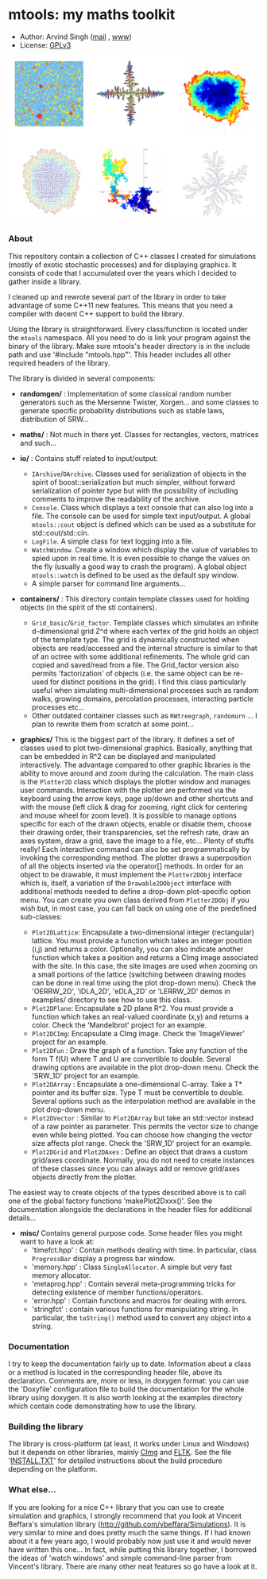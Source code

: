 # mtools: my maths toolkit

- Author:   Arvind Singh ([mail](mailto:arvind.singh@math.u-psud.fr) , [www](http://www.math.u-psud.fr/~singh/))
- License:  [GPLv3](http://www.gnu.org/licenses/gpl-3.0.html)

!['Tree' Eden Model](./mtools.png)

### About

This repository contain a collection of C++ classes I created for simulations (mostly of exotic stochastic processes) and for displaying graphics. It consists of code that I accumulated over the years which I decided to gather inside a library. 

I cleaned up and rewrote several part of the library in order to take advantage of some C++11 new features. This means that you need a compiler with decent C++ support to build the library.  

Using the library is straightforward. Every class/function is located under the `mtools` namespace. All you need to do is link your program against the binary of the library. Make sure mtools's header directory is in the include path and use '#include "mtools.hpp"'. This header includes all other required headers of the library.

The library is divided in several components:

  - **randomgen/** : Implementation of some classical random number generators such as the Mersenne Twister, Xorgen... and some classes to generate specific probability distributions such as stable laws, distribution of SRW...

  - **maths/** : Not much in there yet. Classes for rectangles, vectors, matrices and such...

  - **io/** : Contains stuff related to input/output:
    - `IArchive`/`OArchive`. Classes used for serialization of objects in the spirit of boost::serialization but much simpler, without forward serialization of pointer type but with the possibility of including comments to improve the readability of the archive.
    - `Console`. Class which displays a text console that can also log into a file. The console can be used for simple text input/output. A global `mtools::cout` object is defined which can be used as a substitute for std::cout/std::cin.
    - `LogFile`. A simple class for text logging into a file.
    - `WatchWindow`. Create a window which display the value of variables to spied upon in real time. It is even possible to change the values on the fly (usually a good way to crash the program). A global object `mtools::watch` is defined to be used as the default spy window. 
    - A simple parser for command line arguments...

  - **containers/** : This directory contain template classes used for holding objects (in the spirit of the stl containers).
    - `Grid_basic`/`Grid_factor`. Template classes which simulates an infinite d-dimensional grid Z^d where each vertex of the grid holds an object of the template type. The grid is dynamically constructed when objects are read/accessed and the internal structure is similar to that of an octree with some additional refinements. The whole grid can copied and saved/read from a file. The Grid_factor version also permits 'factorization' of objects (i.e. the same object can be re-used for distinct positions in the grid). I find this class particularly useful when simulating multi-dimensional processes such as random walks, growing domains, percolation processes, interacting particle processes etc...
    - Other outdated container classes such as `RWtreegraph`, `randomurn` ...  I plan to rewrite them from scratch at some point...

  - **graphics/** This is the biggest part of the library. It defines a set of classes used to plot two-dimensional graphics. Basically, anything that can be embedded in R^2 can be displayed and manipulated interactively. The advantage compared to other graphic libraries is the ability to move around and zoom during the calculation. The main class is the `Plotter2D` class which displays the plotter window and manages user commands. Interaction with the plotter are performed via the keyboard using the arrow keys, page up/down and other shortcuts and with the mouse (left click & drag for zooming, right click for centering and mouse wheel for zoom level). It is possible to manage options specific for each of the drawn objects, enable or disable them, choose their drawing order, their transparencies, set the refresh rate, draw an axes system, draw a grid, save the image to a file, etc... Plenty of stuffs really! Each interactive command can also be set programmatically by invoking the corresponding method. The plotter draws a superposition of all the objects inserted via the operator[] methods. In order for an object to be drawable, it must implement the `Plotter2DObj` interface which is, itself, a variation of the `Drawable2DObject` interface with additional methods needed to define a drop-down plot-specific option menu. You can create you own class derived from  `Plotter2DObj` if you wish but, in most case, you can fall back on using one of the predefined sub-classes:
    - `Plot2DLattice`: Encapsulate a two-dimensional integer (rectangular) lattice. You must provide a function which takes an integer position (i,j) and returns a color. Optionally, you can also indicate another function which takes a position and returns a CImg image associated with the site. In this case, the site images are used when zooming on a small portions of the lattice (switching between drawing modes can be done in real time using the plot drop-down menu). Check the 'OERRW_2D', 'iDLA_2D', 'eDLA_2D' or 'LERRW_2D' demos in examples/ directory to see how to use this class.
    - `Plot2DPlane`: Encapsulate a 2D plane R^2. You must provide a function which takes an real-valued coordinate (x,y) and returns a color. Check the 'Mandelbrot' project for an example.
    - `Plot2DCImg`: Encapsulate a CImg image. Check the 'ImageViewer' project for an example.
    - `Plot2DFun` : Draw the graph of a function. Take any function of the form T f(U) where T and U are convertible to double. Several drawing options are available in the plot drop-down menu. Check the 'SRW_1D' project for an example.
    - `Plot2DArray` : Encapsulate a one-dimensional C-array. Take a T* pointer and its buffer size. Type T must be convertible to double. Several options such as the interpolation method are available in the plot drop-down menu.
    - `Plot2DVector` : Similar to `Plot2DArray` but take an std::vector<T> instead of a raw pointer as parameter. This permits the vector size to change even while being plotted. You can choose how changing the vector size affects plot range. Check the 'SRW_1D' project for an example.
    - `Plot2DGrid` and `Plot2DAxes` : Define an object that draws a custom grid/axes coordinate. Normally, you do not need to create instances of these classes since you can always add or remove grid/axes objects directly from the plotter.

  The easiest way to create objects of the types described above is to call one of the global factory functions 'makePlot2Dxxx()'. See the documentation alongside the declarations in the header files for additional details...  
  
  - **misc/** Contains general purpose code. Some header files you might want to have a look at:
    - 'timefct.hpp' : Contain methods dealing with time. In particular, class `ProgressBar` display a progress bar window.
    - 'memory.hpp' : Class `SingleAllocator`. A simple but very fast memory allocator.
    - 'metaprog.hpp' : Contain several meta-programming tricks for detecting existence of member functions/operators.
    - 'error.hpp' : Contain functions and macros for dealing with errors.
    - 'stringfct' : contain various functions for manipulating string. In particular, the `toString()` method used to convert any object into a string.


### Documentation
I try to keep the documentation fairly up to date. Information about a class or a method is located in the corresponding header file, above its declaration. Comments are, more or less, in doxygen format: you can use the 'Doxyfile' configuration file to build the documentation for the whole library using doxygen. It is also worth looking at the examples directory which contain code demonstrating how to use the library.


### Building the library
The library is cross-platform (at least, it works under Linux and Windows) but it depends on other libraries, mainly [CImg](http://cimg.eu/) and [FLTK](http://www.fltk.org). See the file '[INSTALL.TXT](https://github.com/vindar/mtools/blob/master/INSTALL.TXT)' for detailed instructions about the build procedure depending on the platform.


### What else...
If you are looking for a nice C++ library that you can use to create simulation and graphics, I strongly recommend that you look at Vincent Beffara's simulation library (http://github.com/vbeffara/Simulations). It is very similar to mine and does pretty much the same things. If I had known about it a few years ago, I would probably now just use it and would never have written this one... In fact, while putting this library together, I borrowed the ideas of 'watch windows' and simple command-line parser from Vincent's library. There are many other neat features so go have a look at it.

